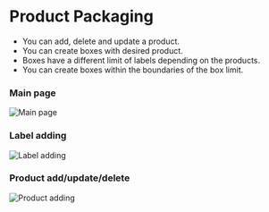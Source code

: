 # Product Packaging

- You can add, delete and update a product.
- You can create boxes with desired product.
- Boxes have a different limit of labels depending on the products.
- You can create boxes within the boundaries of the box limit.
### Main page
![Main page](https://user-images.githubusercontent.com/56637126/196941879-71ea0b8b-c8e7-4862-af5a-41f40ed52377.png)
### Label adding
![Label adding](https://user-images.githubusercontent.com/56637126/196942053-3700ff15-d547-4931-bc6f-53a037732704.png)
### Product add/update/delete
![Product adding](https://user-images.githubusercontent.com/56637126/196942340-d1a137b4-99eb-4cf2-b8af-e054f6a0ffec.png)

 
